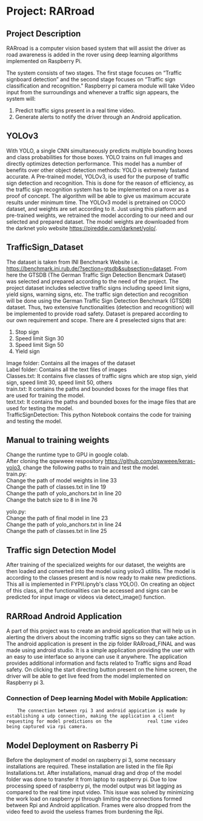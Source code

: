 # Project: RARroad

## Project Description
RARroad is a computer vision based system that will assist the driver as road awareness is added in the rover using deep learning algorithms implemented on Raspberry Pi.

The system consists of two stages. The first stage focuses on “Traffic signboard detection” and the second stage focuses on “Traffic sign classification and recognition." Raspberry pi camera module will take Video input from the surroundings and whenever a traffic sign appears, the system will:
1) Predict traffic signs present in a real time video.
2) Generate alerts to notify the driver through an Android application.



## YOLOv3
With YOLO, a single CNN simultaneously predicts multiple bounding boxes and class probabilities for those boxes. YOLO trains on full images and directly optimizes detection performance. This model has a number of benefits over other object detection methods: YOLO is extremely fastand accurate.
A Pre-trained model, YOLOv3, is used for the purpose of traffic sign detection and recognition. This is done for the reason of efficiency, as the traffic sign recognition system has to be implemented on a rover as a proof of concept. The algorithm will be able to give us maximum accurate results under minimum time. The YOLOv3 model is pretrained on COCO dataset, and weights are set according to it. Just using this platform and pre-trained weights, we retrained the model according to our need and our selected and prepared dataset. The model weights are downloaded from the darknet yolo website https://pjreddie.com/darknet/yolo/. 

## TrafficSign_Dataset
The dataset is taken from INI Benchmark Website i.e. https://benchmark.ini.rub.de/?section=gtsdb&subsection=dataset. From here the GTSDB (The German Traffic Sign Detection Bencmark Dataset) was selected and prepared according to the need of the project.
The project dataset includes selective traffic signs including speed limit signs, yield signs, warning signs, etc. The traffic sign detection and recognition will be done using the German Traffic Sign Detection Benchmark (GTSDB) dataset. Thus, two extensive functionalities (detection and recognition) will be implemented to provide road safety.
Dataset is prepared according to our own requirement and scope. There are 4 preselected signs that are:
1. Stop sign
2. Speed limit Sign 30
3. Speed limit Sign 50
4. Yield sign

Image folder: Contains all the images of the dataset  
Label folder: Contains all the text files of images    
Classes.txt: It contains five classes of traffic signs which are stop sign, yield sign, speed limit 30, speed limit 50, others  
train.txt: It contains the paths and bounded boxes for the image files that are used for training the model.  
text.txt: It contains the paths and bounded boxes for the image files that are used for testing the model.  
TrafficSignDetection: This python Notebook contains the code for training and testing the model.  

## Manual to training weights
Change the runtime type to GPU in google colab.  
After cloning the qqwweee respository https://github.com/qqwweee/keras-yolo3, change the following paths to train and test the model.  
train.py:  
Change the path of model weights in line 33  
Change the path of classes.txt in line 19  
Change the path of yolo_anchors.txt in line 20  
Change the batch size to 8 in line 76  

yolo.py:  
Change the path of final model in line 23  
Change the path of yolo_anchors.txt in line 24  
Change the path of classes.txt in line 25 

## Traffic sign Detection Model
After training of the specialized weights for our dataset, the weights are then loaded and converted into the model using yolov3 utilitis. The model is according to the classes present and is now ready to make new predictions. This all is implemented in FYPII.ipnyb's class YOLO(). On creating an object of this class, al the functionalities can be accessed and signs can be predicted for input image or videos via detect_image() function.

## RARRoad Android Application
A part of this project was to create an android application that will help us in alerting the drivers about the incoming traffic signs so they can take action. The android application is present in the zip folder RARroad_FINAL and was made using android studio. It is a simple application providing the user with an easy to use interface so anyone can use it anywhere. The application provides additional information and facts related to Traffic signs and Road safety. On clicking the start directing button present on the hime screen, the driver will be able to get live feed from the model implemented on Raspberry pi 3. 
### Connection of Deep learning Model with Mobile Application:            
        The connection between rpi 3 and android appication is made by establishing a udp connection, making the application a client requesting for model predictions on the             real time video being captured via rpi camera.

## Model Deployment on Rasberry Pi
Before the deployment of model on raspberry pi 3, some necessary installations are required. These installation are listed in the file Rpi Installations.txt. After installations, manual drag and drop of the model folder was done to transfer it from laptop to raspberry pi. Due to low processing speed of raspberry pi, the model output was bit lagging as compared to the real time input video. This issue was solved by minimizing the work load on raspberry pi through limiting the connections formed between Rpi and Android application. Frames were also dropped from the video feed to avoid the useless frames from burdening the Rpi. 

